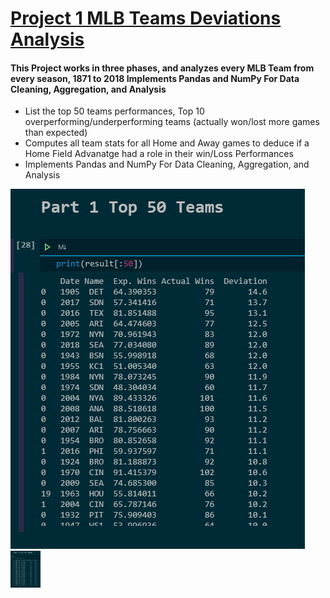  
# [Project 1 MLB Teams Deviations Analysis](https://github.com/YussofKazmi/MLB-Deviations-Project)

#### This Project works in three phases, and analyzes every MLB Team from every season, 1871 to 2018 Implements Pandas and NumPy For Data Cleaning, Aggregation, and Analysis
* List the top 50 teams performances, Top 10 overperforming/underperforming teams (actually won/lost more games than expected)
* Computes all team stats for all Home and Away games to deduce if a Home Field Advanatge had a role in their win/Loss Performances
* Implements Pandas and NumPy For Data Cleaning, Aggregation, and Analysis

![](https://github.com/YussofKazmi/MLB-Deviations-Project/blob/main/MLBProject5Capture.PNG)
<img src="https://github.com/YussofKazmi/MLB-Deviations-Project/blob/main/MLBProject5Capture.PNG" width="48">
